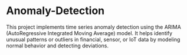 # Anomaly-Detection
This project implements time series anomaly detection using the ARIMA (AutoRegressive Integrated Moving Average) model. It helps identify unusual patterns or outliers in financial, sensor, or IoT data by modeling normal behavior and detecting deviations.
